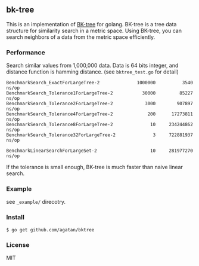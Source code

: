 ## bk-tree

This is an implementation of [BK-tree](https://en.wikipedia.org/wiki/BK-tree) for golang.
BK-tree is a tree data structure for similarity search in a metric space.
Using BK-tree, you can search neighbors of a data from the metric space efficiently.

### Performance

Search similar values from 1,000,000 data.
Data is 64 bits integer, and distance function is hamming distance.
(see `bktree_test.go` for detail)

```
BenchmarkSearch_ExactForLargeTree-2         	 1000000	      3540 ns/op
BenchmarkSearch_Tolerance1ForLargeTree-2    	   30000	     85227 ns/op
BenchmarkSearch_Tolerance2ForLargeTree-2    	    3000	    907897 ns/op
BenchmarkSearch_Tolerance4ForLargeTree-2    	     200	  17273811 ns/op
BenchmarkSearch_Tolerance8ForLargeTree-2    	      10	 234244862 ns/op
BenchmarkSearch_Tolerance32ForLargeTree-2   	       3	 722881937 ns/op

BenchmarkLinearSearchForLargeSet-2          	      10	 281977270 ns/op
```

If the tolerance is small enough, BK-tree is much faster than naive linear search.


### Example

see `_example/` direcotry.

### Install

```
$ go get github.com/agatan/bktree
```

### License

MIT

